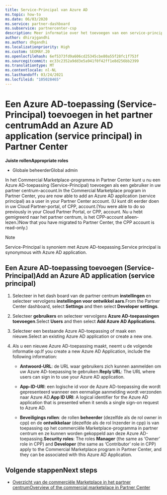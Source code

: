 ```yaml
---
title: Service-Principal van Azure AD
ms.topic: how-to
ms.date: 06/03/2020
ms.service: partner-dashboard
ms.subservice: partnercenter-csp
description: Meer informatie over het toevoegen van een service-principal aan uw Azure AD-Tenant. Dit betekent dat u een Azure AD-toepassing (Service-Principal) toevoegt in het partner centrum.
author: dhirajgandhi
ms.author: dhgandhi
ms.localizationpriority: High
ms.custom: SEOMAY.20
ms.openlocfilehash: 6ef5373fd9a606cd25345cbe80a55f28fc1f753f
ms.sourcegitcommit: ec33c2352a9dd3e5a941f0f42ff1e8d256bb2399
ms.translationtype: MT
ms.contentlocale: nl-NL
ms.lasthandoff: 03/24/2021
ms.locfileid: "105028465"
---
```

# <a name="add-an-azure-ad-application-service-principal-in-partner-center"></a><span data-ttu-id="04e88-104">Een Azure AD-toepassing (Service-Principal) toevoegen in het partner centrum</span><span class="sxs-lookup"><span data-stu-id="04e88-104">Add an Azure AD application (service principal) in Partner Center</span></span>

<span data-ttu-id="04e88-105">**Juiste rollen**</span><span class="sxs-lookup"><span data-stu-id="04e88-105">**Appropriate roles**</span></span>

- <span data-ttu-id="04e88-106">Globale beheerder</span><span class="sxs-lookup"><span data-stu-id="04e88-106">Global admin</span></span>

<span data-ttu-id="04e88-107">In het Commercial Marketplace-programma in Partner Center kunt u nu een Azure AD-toepassing (Service-Principal) toevoegen als een gebruiker in uw partner centrum-account.</span><span class="sxs-lookup"><span data-stu-id="04e88-107">In the Commercial Marketplace program in Partner Center, you are now able to add an Azure AD application (service principal) as a user in your Partner Center account.</span></span> <span data-ttu-id="04e88-108">(U kunt dit eerder doen in uw Cloud Partner-portal, of CPP, account.</span><span class="sxs-lookup"><span data-stu-id="04e88-108">(You were able to do so previously in your Cloud Partner Portal, or CPP, account.</span></span> <span data-ttu-id="04e88-109">Nu u hebt gemigreerd naar het partner centrum, is het CPP-account alleen-lezen.)</span><span class="sxs-lookup"><span data-stu-id="04e88-109">Now that you have migrated to Partner Center, the CPP account is read-only.)</span></span>
 
>[!Note] 
><span data-ttu-id="04e88-110">Service-Principal is synoniem met Azure AD-toepassing.</span><span class="sxs-lookup"><span data-stu-id="04e88-110">Service principal is synonymous with Azure AD application.</span></span>

## <a name="add-an-azure-ad-application-service-principal"></a><span data-ttu-id="04e88-111">Een Azure AD-toepassing toevoegen (Service-Principal)</span><span class="sxs-lookup"><span data-stu-id="04e88-111">Add an Azure AD application (service principal)</span></span>

1. <span data-ttu-id="04e88-112">Selecteer in het dash board van de partner centrum **instellingen** en selecteer vervolgens **instellingen voor ontwikkel aars**.</span><span class="sxs-lookup"><span data-stu-id="04e88-112">From the Partner Center dashboard, select **Settings** and then select **Developer settings**.</span></span>

2. <span data-ttu-id="04e88-113">Selecteer **gebruikers** en selecteer vervolgens **Azure AD-toepassingen toevoegen**.</span><span class="sxs-lookup"><span data-stu-id="04e88-113">Select **Users** and then select **Add Azure AD Applications**.</span></span>

3. <span data-ttu-id="04e88-114">Selecteer een bestaande Azure AD-toepassing of maak een nieuwe.</span><span class="sxs-lookup"><span data-stu-id="04e88-114">Select an existing Azure AD application or create a new one.</span></span>

4. <span data-ttu-id="04e88-115">Als u een nieuwe Azure AD-toepassing maakt, neemt u de volgende informatie op:</span><span class="sxs-lookup"><span data-stu-id="04e88-115">If you create a new Azure AD Application, include the following information:</span></span>  

   - <span data-ttu-id="04e88-116">**Antwoord-URL**: de URL waar gebruikers zich kunnen aanmelden om uw Azure AD-toepassing te gebruiken.</span><span class="sxs-lookup"><span data-stu-id="04e88-116">**Reply URL**: The URL where users can sign in to use your Azure AD application.</span></span>

   - <span data-ttu-id="04e88-117">**App-ID-URI**: een logische id voor de Azure AD-toepassing die wordt gepresenteerd wanneer een eenmalige aanmelding wordt verzonden naar Azure AD.</span><span class="sxs-lookup"><span data-stu-id="04e88-117">**App ID URI**: A logical identifier for the Azure AD application that is presented when it sends a single sign-on request to Azure AD.</span></span>

   - <span data-ttu-id="04e88-118">**Beveiligings rollen**: de rollen **beheerder** (dezelfde als de rol owner in cpp) en de **ontwikkelaar** (dezelfde als de rol Inzender in cpp) is van toepassing op het commerciële Marketplace-programma in partner centrum en ze kunnen worden gekoppeld aan deze Azure AD-toepassing.</span><span class="sxs-lookup"><span data-stu-id="04e88-118">**Security roles**: The roles **Manager** (the same as  ‘Owner’ role in CPP) and **Developer** (the same as ‘Contributor’ role in CPP) apply to the Commercial Marketplace program in Partner Center, and they can be associated with this Azure AD Application.</span></span>  

## <a name="next-steps"></a><span data-ttu-id="04e88-119">Volgende stappen</span><span class="sxs-lookup"><span data-stu-id="04e88-119">Next steps</span></span>

- [<span data-ttu-id="04e88-120">Overzicht van de commerciële Marketplace in het partner centrum</span><span class="sxs-lookup"><span data-stu-id="04e88-120">Overview of the commercial marketplace in Partner Center</span></span>](csp-commercial-marketplace-overview.md)